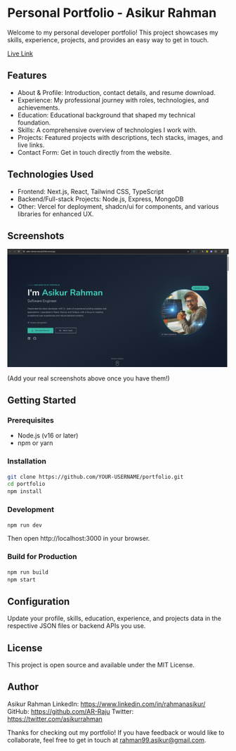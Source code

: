 # Personal Portfolio - Asikur Rahman

Welcome to my personal developer portfolio! This project showcases my skills, experience, projects, and provides an easy way to get in touch.

[Live Link](https://asikur-rahman-swe-portfolio.vercel.app/)

## Features

- About & Profile: Introduction, contact details, and resume download.
- Experience: My professional journey with roles, technologies, and achievements.
- Education: Educational background that shaped my technical foundation.
- Skills: A comprehensive overview of technologies I work with.
- Projects: Featured projects with descriptions, tech stacks, images, and live links.
- Contact Form: Get in touch directly from the website.

## Technologies Used

- Frontend: Next.js, React, Tailwind CSS, TypeScript
- Backend/Full-stack Projects: Node.js, Express, MongoDB
- Other: Vercel for deployment, shadcn/ui for components, and various libraries for enhanced UX.

## Screenshots

![Portfolio Home](./public/me-ss.png?height=300&width=400)

(Add your real screenshots above once you have them!)

## Getting Started

### Prerequisites

- Node.js (v16 or later)
- npm or yarn

### Installation

```bash
git clone https://github.com/YOUR-USERNAME/portfolio.git
cd portfolio
npm install
```

### Development

```bash
npm run dev
```

Then open http://localhost:3000 in your browser.

### Build for Production

```bash
npm run build
npm start
```

## Configuration

Update your profile, skills, education, experience, and projects data in the respective JSON files or backend APIs you use.

## License

This project is open source and available under the MIT License.

## Author

Asikur Rahman
LinkedIn: https://www.linkedin.com/in/rahmanasikur/
GitHub: https://github.com/AR-Raju
Twitter: https://twitter.com/asikurrahman

Thanks for checking out my portfolio! If you have feedback or would like to collaborate, feel free to get in touch at rahman99.asikur@gmail.com.
